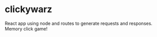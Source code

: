 # clickywarz
React app using node and routes to generate requests and responses. Memory click game!
